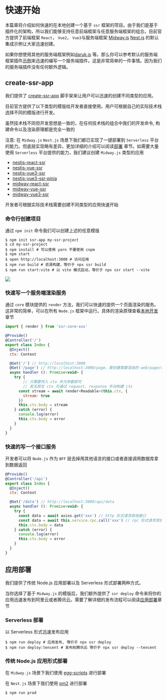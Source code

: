 # 快速开始

本篇章将介绍如何快速的在本地创建一个基于 `ssr` 框架的项目。由于我们是基于插件化的架构，所以我们能够支持任意前端框架与任意服务端框架的组合。目前官方提供了前端框架 `React`， `Vue2`， `Vue3`与服务端框架 [Midway.js](https://midwayjs.org/) [Nest.js](https://nestjs.com/) 的默认集成示例让大家迅速创建。

如果你想使用其他的服务端框架例如[daruk.js](https://github.com/darukjs/daruk) 等。那么你可以参考默认的服务端框架插件[示例](./features$plugin)来迅速的编写一个服务端插件。这是非常简单的一件事情。因为我们的服务端插件没有任何额外逻辑。


## create-ssr-app

我们提供了 [create-ssr-app](https://github.com/zhangyuang/create-ssr-app) 脚手架来让用户可以迅速的创建不同类型的应用。

目前官方提供了以下类型的模版给开发者直接使用。用户可根据自己的实际技术栈选择不同的模版进行开发。

虽然技术栈不同但开发思想是一致的，在任何技术栈的组合中我们的开发命令, 构建命令以及渲染原理都是完全一致的

注意: 在 `Midway.js` `Nest.js` 场景下我们都已实现了一键部署到 `Serverless` 平台的能力。但底层实现略有差异。更加详细的介绍可以阅读[部署](./features$deploy) 章节。如需要大量使用 `Serverless` 平台提供的能力，我们建议创建 `Midway.js` 类型的应用

- [nestjs-react-ssr](https://github.com/zhangyuang/ssr/tree/dev/example/nestjs-react-ssr)
- [nestjs-vue-ssr](https://github.com/zhangyuang/ssr/tree/dev/example/nestjs-vue-ssr)
- [nestjs-vue3-ssr](https://github.com/zhangyuang/ssr/tree/dev/example/nestjs-vue3-ssr)
- [nestjs-vue3-ssr-pinia](https://github.com/zhangyuang/nestjs-vue3-ssr-pinia)
- [midway-react-ssr](https://github.com/zhangyuang/ssr/tree/dev/example/midway-react-ssr)
- [midway-vue-ssr](https://github.com/zhangyuang/ssr/tree/dev/example/midway-vue-ssr)
- [midway-vue3-ssr](https://github.com/zhangyuang/ssr/tree/dev/example/midway-vue3-ssr)

开发者可根据实际技术栈需要创建不同类型的应用快速开始

### 命令行创建项目 

通过 `npm init` 命令我们可以创建上述的任意模版

```shell
$ npm init ssr-app my-ssr-project
$ cd my-ssr-project
$ npm install # 可以使用 yarn 不要使用 cnpm
$ npm start
$ open http://localhost:3000 # 访问应用
$ npm run build # 资源构建，等价于 npx ssr build
$ npm run start:vite # 以 vite 模式启动，等价于 npx ssr start --vite
```

![](http://doc.ssr-fc.com/images/resume3.svg)

### 快速写一个服务端渲染服务

通过 `core` 模块提供的 `render` 方法，我们可以快速的提供一个页面渲染的服务。这非常的简单，可以在所有 `Node.js` 框架中运行。具体的渲染原理查看[本地开发](./features$develop)章节

```js
import { render } from 'ssr-core-xxx'

@Provide()
@Controller('/')
export class Index {
  @Inject()
  ctx: Context

  @Get('/') // http://localhost:3000
  @Get('/page') // http://localhost:3000/page，需创建需要渲染的 web/page/user/render.vue|tsx 文件 Midway 框架支持多装饰器，NestJS 可采用中间件的形式来为多个 path 附加相同逻辑
  async handler (): Promise<void> {
    try {
        // 只需要传入 ctx 作为参数即可
        // 若无原生 ctx 可通过 request, response 手动构建 ctx
      const stream = await render<Readable>(this.ctx, {
        stream: true
      })
      this.ctx.body = stream
    } catch (error) {
      console.log(error)
      this.ctx.body = error
    }
  }
}
```

### 快速的写一个接口服务

开发者可以将 `Node.js` 作为 `BFF` 层去掉用其他语言的接口或者直接调用数据库拿到数据返回

```js
@Provide()
@Controller('/api')
export class Index {
  @Inject()
  ctx: Context

  @Get('/data') // http://localhost:3000/api/data
  async handler (): Promise<void> {
    try {
      const data = await axios.get('xxx') // http 形式请求其他接口
      const data = await this.service.rpc.call('xxx') // rpc 形式请求其他接口
      this.ctx.body = data
    } catch (error) {
      console.log(error)
      this.ctx.body = error
    }
  }
}

```
## 应用部署

我们提供了传统 Node.js 应用部署以及 Serverless 形式部署两种方式。

当你选择了基于 `Midway.js` 的模版后，我们额外提供了 `ssr deploy` 命令来将你的应用迅速发布到阿里云或者腾讯云。需要了解详细的发布流程可以阅读[应用部署](./features$deploy)章节
### Serverless 部署

以 Serverless 形式迅速发布应用

```shell
$ npm run deploy # 应用发布, 等价于 npx ssr deploy
$ npm run deploy:tencent # 发布到腾讯云 等价于 npx ssr deploy --tencent
```

### 传统 Node.js 应用形式部署

在 `Midway.js` 场景下我们使用 [egg-scripts](https://eggjs.org/zh-cn/core/deployment.html) 进行部署

在 `Nest.js` 场景下我们使用 [pm2](https://pm2.keymetrics.io/) 进行部署

```shell
$ npm run prod 
```
